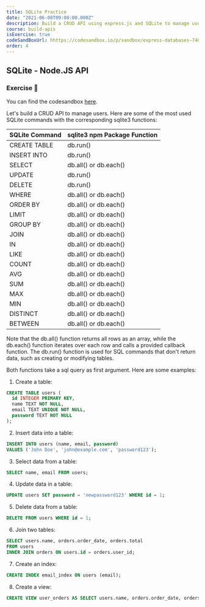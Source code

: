 ```yaml
---
title: SQLite Practice
date: "2021-06-08T09:00:00.000Z"
description: Build a CRUD API using express.js and SQLite to manage users. Think the authentication mechanism for your website.
course: build-apis
isExercise: true
codeSandBoxUrl: hhttps://codesandbox.io/p/sandbox/express-databases-740866?file=%2FREADME.md
order: 4
---
```


## SQLite - Node.JS API

### Exercise 💪

You can find the codesandbox [here](https://codesandbox.io/p/sandbox/express-databases-740866?file=%2FREADME.md).

Let's build a CRUD API to manage users. Here are some of the most used SQLite commands with the corresponding sqlite3 functions:

| SQLite Command	       | sqlite3 npm Package Function |
| ------    | ------ |
| CREATE TABLE	       | db.run() |
| INSERT INTO	       | db.run() |
| SELECT	       | db.all() or db.each() |
| UPDATE	       | db.run() |
| DELETE	       | db.run() |
| WHERE	       | db.all() or db.each() |
| ORDER BY	       | db.all() or db.each() |
| LIMIT	       | db.all() or db.each() |
| GROUP BY	       | db.all() or db.each() |
| JOIN	       | db.all() or db.each() |
| IN	       | db.all() or db.each() |
| LIKE	       | db.all() or db.each() |
| COUNT	       | db.all() or db.each() |
| AVG	       | db.all() or db.each() |
| SUM	       | db.all() or db.each() |
| MAX	       | db.all() or db.each() |
| MIN	       | db.all() or db.each() |
| DISTINCT	       | db.all() or db.each() |
| BETWEEN	       | db.all() or db.each() |

Note that the db.all() function returns all rows as an array, while the db.each() function iterates over each row and calls a provided callback function. The db.run() function is used for SQL commands that don't return data, such as creating or modifying tables.

Both functions take a sql query as first argument. Here are some examples:

1.  Create a table:

```sql
CREATE TABLE users (
  id INTEGER PRIMARY KEY,
  name TEXT NOT NULL,
  email TEXT UNIQUE NOT NULL,
  password TEXT NOT NULL
);
```

2.  Insert data into a table:

```sql
INSERT INTO users (name, email, password)
VALUES ('John Doe', 'john@example.com', 'password123');
```

3.  Select data from a table:

```sql
SELECT name, email FROM users;
```

4.  Update data in a table:

```sql
UPDATE users SET password = 'newpassword123' WHERE id = 1;
``` 

5.  Delete data from a table:

```sql
DELETE FROM users WHERE id = 1;
```

6.  Join two tables:

```sql
SELECT users.name, orders.order_date, orders.total
FROM users
INNER JOIN orders ON users.id = orders.user_id;
```

7.  Create an index:

```sql
CREATE INDEX email_index ON users (email);
```

8.  Create a view:

```sql
CREATE VIEW user_orders AS SELECT users.name, orders.order_date, orders.total FROM users INNER JOIN orders ON users.id = orders.user_id;
```